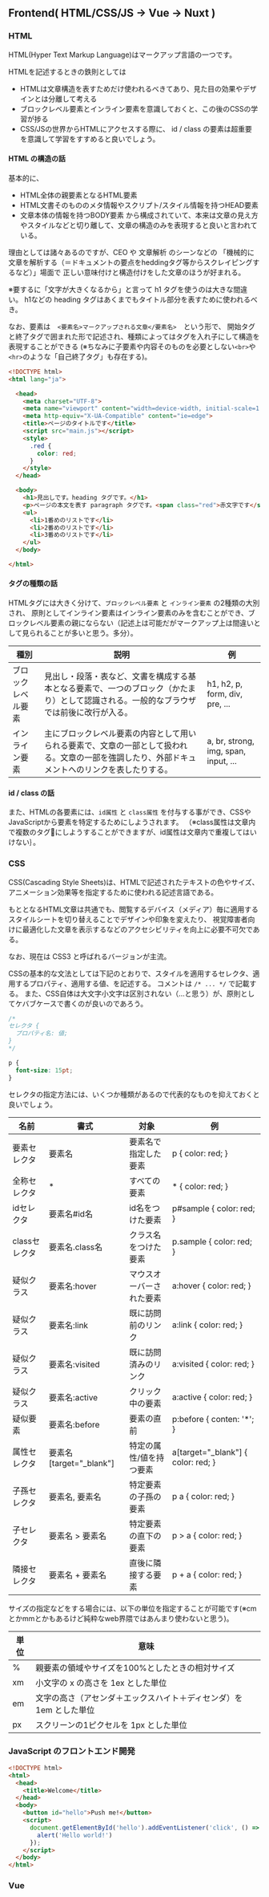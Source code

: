 ## Frontend( HTML/CSS/JS → Vue → Nuxt )

### HTML

HTML(Hyper Text Markup Language)はマークアップ言語の一つです。

HTMLを記述するときの鉄則としては
  - HTMLは文章構造を表すためだけ使われるべきてあり、見た目の効果やデザインとは分離して考える
  - ブロックレベル要素とインライン要素を意識しておくと、この後のCSSの学習が捗る
  - CSS/JSの世界からHTMLにアクセスする際に、 id / class の要素は超重要
を意識して学習をすすめると良いでしょう。

#### HTML の構造の話 

基本的に、
- HTML全体の親要素となるHTML要素
- HTML文書そのもののメタ情報やスクリプト/スタイル情報を持つHEAD要素
- 文章本体の情報を持つBODY要素
から構成されていて、本来は文章の見え方やスタイルなどと切り離して、文章の構造のみを表現すると良いと言われている。

理由としては諸々あるのですが、CEO や 文章解析 のシーンなどの
「機械的に文章を解析する（＝ドキュメントの要点をheddingタグ等からスクレイピングするなど）」場面で
正しい意味付けと構造付けをした文章のほうが好まれる。

※要するに「文字が大きくなるから」と言って h1 タグを使うのは大きな間違い。
h1などの heading タグはあくまでもタイトル部分を表すために使われるべき。

なお、要素は　`<要素名>マークアップされる文章</要素名>`　という形で、
開始タグと終了タグで囲まれた形で記述され、種類によってはタグを入れ子にして構造を表現することができる
(※ちなみに子要素や内容そのものを必要としない`<br>`や`<hr>`のような「自己終了タグ」も存在する)。

```html
<!DOCTYPE html>
<html lang="ja">

  <head>
    <meta charset="UTF-8">
    <meta name="viewport" content="width=device-width, initial-scale=1.0">
    <meta http-equiv="X-UA-Compatible" content="ie=edge">
    <title>ページのタイトルです</title>
    <script src="main.js"></script>
    <style>
      .red {
        color: red;
      }
    </style>
  </head>

  <body>
    <h1>見出しです。heading タグです。</h1>
    <p>ページの本文を表す paragraph タグです。<span class="red">赤文字です</span></p>
    <ul>
      <li>1番めのリストです</li>
      <li>2番めのリストです</li>
      <li>3番めのリストです</li>
    </ul>
  </body>

</html>
```

#### タグの種類の話

HTMLタグには大きく分けて、`ブロックレベル要素` と `インライン要素` の2種類の大別され、
原則としてインライン要素はインライン要素のみを含むことができ、ブロックレベル要素の親にならない（記述上は可能だがマークアップ上は間違いとして見られることが多いと思う。多分）。


|種別|説明|例|
|--|--|--|
|ブロックレベル要素|見出し・段落・表など、文書を構成する基本となる要素で、一つのブロック（かたまり）として認識される。一般的なブラウザでは前後に改行が入る。|h1, h2, p, form, div, pre, ...|
|インライン要素|主にブロックレベル要素の内容として用いられる要素で、文章の一部として扱われる。文章の一部を強調したり、外部ドキュメントへのリンクを表したりする。|a, br, strong, img, span, input, ... |

#### id / class の話

また、HTMLの各要素には、`id属性` と `class属性` を付与する事ができ、CSSやJavaScriptから要素を特定するためにしようされます。
（※class属性は文章内で複数のタグにしようすることができますが、id属性は文章内で重複してはいけない｝。

### CSS

CSS(Cascading Style Sheets)は、HTMLで記述されたテキストの色やサイズ、アニメーション効果等を指定するために使われる記述言語である。

もととなるHTML文章は共通でも、閲覧するデバイス（メディア）毎に適用するスタイルシートを切り替えることでデザインや印象を変えたり、
視覚障害者向けに最適化した文章を表示するなどのアクセシビリティを向上に必要不可欠である。

なお、現在は CSS3 と呼ばれるバージョンが主流。

CSSの基本的な文法としては下記のとおりで、スタイルを適用するセレクタ、適用するプロパティ、適用する値、を記述する。
コメントは `/* ... */` で記載する。
また、CSS自体は大文字小文字は区別されない（…と思う）が、原則としてケバブケースで書くのが良いのであろう。

```css
/*
セレクタ {
  プロパティ名: 値;
}
*/

p {
  font-size: 15pt;
}
```

セレクタの指定方法には、いくつか種類があるので代表的なものを抑えておくと良いでしょう。

|名前|書式|対象|例|
|--|--|--|--|
|要素セレクタ|要素名|要素名で指定した要素| p { color: red; } |
|全称セレクタ|*|すべての要素|* { color: red; }|
|idセレクタ|要素名#id名|id名をつけた要素| p#sample { color: red; } |
|classセレクタ|要素名.class名|クラス名をつけた要素| p.sample { color: red; } |
|疑似クラス|要素名:hover|マウスオーバーされた要素| a:hover { color: red; } |
|疑似クラス|要素名:link|既に訪問前のリンク| a:link { color: red; } |
|疑似クラス|要素名:visited|既に訪問済みのリンク| a:visited { color: red; } |
|疑似クラス|要素名:active|クリック中の要素| a:active { color: red; } |
|疑似要素|要素名:before|要素の直前| p:before { conten: '*'; } |
|属性セレクタ|要素名[target="_blank"]|特定の属性/値を持つ要素| a[target="_blank"] { color: red; }|
|子孫セレクタ|要素名, 要素名|特定要素の子孫の要素|p a { color: red; }|
|子セレクタ|要素名 > 要素名|特定要素の直下の要素|p > a { color: red; }|
|隣接セレクタ|要素名 + 要素名|直後に隣接する要素|p + a { color: red; }|

サイズの指定などをする場合には、以下の単位を指定することが可能です(※cmとかmmとかもあるけど純粋なweb界隈ではあんまり使わないと思う)。

|単位|意味|
|--|--|
|%|親要素の領域やサイズを100%としたときの相対サイズ|
|xm|小文字の x の高さを 1ex とした単位|
|em|文字の高さ（アセンダ＋エックスハイト＋ディセンダ）を 1em とした単位|
|px|スクリーンの1ピクセルを 1px とした単位|




### JavaScript のフロントエンド開発

```html
<!DOCTYPE html>
<html>
  <head>
    <title>Welcome</title>
  </head>
  <body>
    <button id="hello">Push me!</button>
    <script>
      document.getElementById('hello').addEventListener('click', () => {
        alert('Hello world!')
      });
    </script>
  </body>
</html>
```

### Vue

